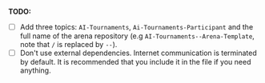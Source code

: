 **TODO:**
- [ ] Add three topics: `AI-Tournaments`, `Ai-Tournaments-Participant` and the full name of the arena repository (e.g `AI-Tournaments--Arena-Template`, note that `/` is replaced by `--`).
- [ ] Don't use external dependencies. Internet communication is terminated by default. It is recommended that you include it in the file if you need anything.
